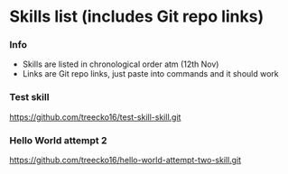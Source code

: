 # Skills list (includes Git repo links)
### Info
- Skills are listed in chronological order atm (12th Nov)
- Links are Git repo links, just paste into commands and it should work

### Test skill
https://github.com/treecko16/test-skill-skill.git

### Hello World attempt 2
https://github.com/treecko16/hello-world-attempt-two-skill.git


